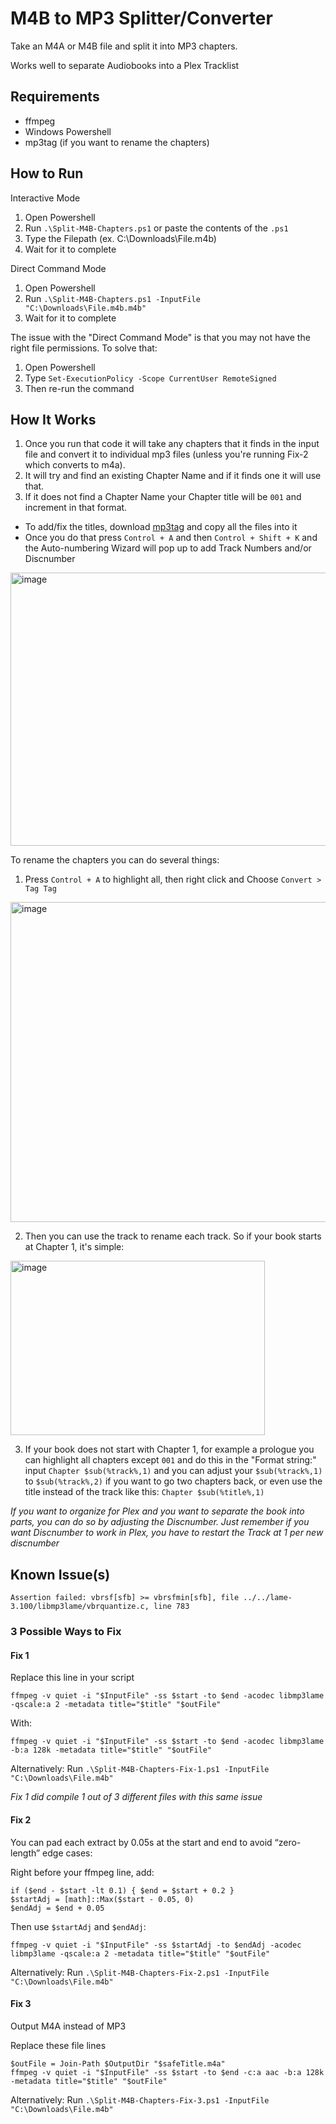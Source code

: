 # M4B to MP3 Splitter/Converter
Take an M4A or M4B file and split it into MP3 chapters. 

Works well to separate Audiobooks into a Plex Tracklist

## Requirements
- ffmpeg
- Windows Powershell
- mp3tag (if you want to rename the chapters)


## How to Run

Interactive Mode
1. Open Powershell
2. Run `.\Split-M4B-Chapters.ps1` or paste the contents of the `.ps1`
3. Type the Filepath (ex. C:\Downloads\File.m4b)
4. Wait for it to complete

Direct Command Mode
1. Open Powershell
2. Run `.\Split-M4B-Chapters.ps1 -InputFile "C:\Downloads\File.m4b.m4b"`
3. Wait for it to complete

The issue with the "Direct Command Mode" is that you may not have the right file permissions. To solve that:
1. Open Powershell
2. Type `Set-ExecutionPolicy -Scope CurrentUser RemoteSigned`
3. Then re-run the command

## How It Works
1. Once you run that code it will take any chapters that it finds in the input file and convert it to individual mp3 files (unless you're running Fix-2 which converts to m4a).
2. It will try and find an existing Chapter Name and if it finds one it will use that.
3. If it does not find a Chapter Name your Chapter title will be `001` and increment in that format.

- To add/fix the titles, download [mp3tag](https://www.mp3tag.de/en/) and copy all the files into it
- Once you do that press `Control + A` and then `Control + Shift + K` and the Auto-numbering Wizard will pop up to add Track Numbers and/or Discnumber 
<img width="539" height="437" alt="image" src="https://github.com/user-attachments/assets/5aa4656e-1786-46c9-a5f8-497e672fcefd" />

To rename the chapters you can do several things:
1. Press `Control + A` to highlight all, then right click and Choose `Convert > Tag Tag`
<img width="656" height="512" alt="image" src="https://github.com/user-attachments/assets/6ddbe560-da61-4444-99c1-843ed7dfefd4" />

2. Then you can use the track to rename each track. So if your book starts at Chapter 1, it's simple:
<img width="407" height="279" alt="image" src="https://github.com/user-attachments/assets/1d0829de-0eac-40de-aa70-18b3ae4ee60e" />

3. If your book does not start with Chapter 1, for example a prologue you can highlight all chapters except `001` and do this in the "Format string:" input `Chapter $sub(%track%,1)` and you can adjust your `$sub(%track%,1)` to `$sub(%track%,2)` if you want to go two chapters back, or even use the title instead of the track like this: `Chapter $sub(%title%,1)`

_If you want to organize for Plex and you want to separate the book into parts, you can do so by adjusting the Discnumber. Just remember if you want Discnumber to work in Plex, you have to restart the Track at 1 per new discnumber_

## Known Issue(s)

```
Assertion failed: vbrsf[sfb] >= vbrsfmin[sfb], file ../../lame-3.100/libmp3lame/vbrquantize.c, line 783
```

### 3 Possible Ways to Fix
#### Fix 1
Replace this line in your script
```
ffmpeg -v quiet -i "$InputFile" -ss $start -to $end -acodec libmp3lame -qscale:a 2 -metadata title="$title" "$outFile"
```
With: 
```
ffmpeg -v quiet -i "$InputFile" -ss $start -to $end -acodec libmp3lame -b:a 128k -metadata title="$title" "$outFile"
```

Alternatively: Run `.\Split-M4B-Chapters-Fix-1.ps1 -InputFile "C:\Downloads\File.m4b"` 

_Fix 1 did compile 1 out of 3 different files with this same issue_

#### Fix 2
You can pad each extract by 0.05s at the start and end to avoid “zero-length” edge cases:

Right before your ffmpeg line, add:
```
if ($end - $start -lt 0.1) { $end = $start + 0.2 }
$startAdj = [math]::Max($start - 0.05, 0)
$endAdj = $end + 0.05
```
Then use `$startAdj` and `$endAdj`:
```
ffmpeg -v quiet -i "$InputFile" -ss $startAdj -to $endAdj -acodec libmp3lame -qscale:a 2 -metadata title="$title" "$outFile"
```

Alternatively: Run `.\Split-M4B-Chapters-Fix-2.ps1 -InputFile "C:\Downloads\File.m4b"` 

#### Fix 3
Output M4A instead of MP3

Replace these file lines
```
$outFile = Join-Path $OutputDir "$safeTitle.m4a"
ffmpeg -v quiet -i "$InputFile" -ss $start -to $end -c:a aac -b:a 128k -metadata title="$title" "$outFile"
```

Alternatively: Run `.\Split-M4B-Chapters-Fix-3.ps1 -InputFile "C:\Downloads\File.m4b"` 

